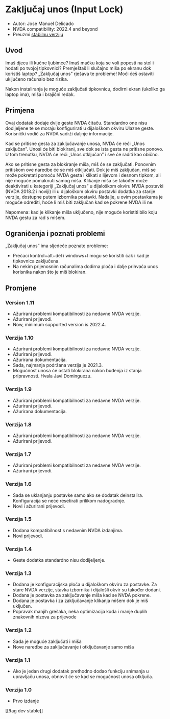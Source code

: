 # Zaključaj unos (Input Lock) #

* Autor: Jose Manuel Delicado
* NVDA compatibility: 2022.4 and beyond
* Preuzmi [stabilnu verziju][1]

## Uvod

Imaš djecu ili kućne ljubimce? Imaš mačku koja se voli popesti na stol i
hodati po tvojoj tipkovnici? Premještaš li slučajno miša po ekranu dok
koristiš laptop? „Zaključaj unos” rješava te probleme! Moći ćeš ostaviti
uključeno računalo bez rizika.

Nakon instaliranja je moguće zaključati tipkovnicu, dodirni ekran (ukoliko
ga laptop ima), miša i brajični redak.

## Primjena

Ovaj dodatak dodaje dvije geste NVDA čitaču. Standardno one nisu dodijeljene
te se moraju konfigurirati u dijaloškom okviru Ulazne geste. Korisnički
vodič za NVDA sadrži daljnje informacije.

Kad se pritisne gesta za zaključavanje unosa, NVDA će reći „Unos
zaključan”. Unosi će biti blokirani, sve dok se ista gesta ne pritisne
ponovo. U tom trenutku, NVDA će reći „Unos otključan” i sve će raditi kao
obično.

Ako se pritisne gesta za blokiranje miša, miš će se zaključati. Ponovnim
pritiskom ove naredbe će se miš otključati. Dok je miš zaključan, miš se
može pokretati pomoću NVDA gesta i klikati s lijevom i desnom tipkom, ali
nije moguće pomaknuti samog miša. Klikanje miša se također može deaktivirati
u kategoriji „Zaključaj unos” u dijaloškom okviru NVDA postavki (NVDA 2018.2
i noviji) ili u dijaloškom okviru postavki dodatka za starije verzije,
dostupne putem izbornika postavki. Nadalje, u ovim postavkama je moguće
odrediti, hoće li miš biti zaključan kad se pokrene NVDA ili ne.

Napomena: kad je klikanje miša uključeno, nije moguće koristiti bilo koju
NVDA gestu za rad s mišem.

## Ograničenja i poznati problemi

„Zaključaj unos” ima sljedeće poznate probleme:

* Prečaci kontrol+alt+del i windows+l mogu se koristiti čak i kad je
  tipkovnica zaključena.
* Na nekim prijenosnim računalima dodirna ploča i dalje prihvaća unos
  korisnika nakon što je miš blokiran.

## Promjene

### Version 1.11

* Ažurirani problemi kompatibilnosti za nedavne NVDA verzije.
* Ažurirani prijevodi.
* Now, minimum supported version is 2022.4.

### Verzija 1.10

* Ažurirani problemi kompatibilnosti za nedavne NVDA verzije.
* Ažurirani prijevodi.
* Ažurirana dokumentacija.
* Sada, najmanja podržana verzija je 2021.3.
* Mogućnost unosa će ostati blokirana nakon buđenja iz stanja
  pripravnosti. Hvala Javi Dominguezu.

### Verzija 1.9

* Ažurirani problemi kompatibilnosti za nedavne NVDA verzije.
* Ažurirani prijevodi.
* Ažurirana dokumentacija.

### Verzija 1.8

* Ažurirani problemi kompatibilnosti za nedavne NVDA verzije.
* Ažurirani prijevodi.

### Verzija 1.7

* Ažurirani problemi kompatibilnosti za nedavne NVDA verzije.
* Ažurirani prijevodi.

### Verzija 1.6

* Sada se uklanjanju postavke samo ako se dodatak deinstalira. Konfiguracija
  se neće resetirati prilikom nadogradnje.
* Novi i ažurirani prijevodi.

### Verzija 1.5

* Dodana kompatibilnost s nedavnim NVDA izdanjima.
* Novi prijevodi.

### Verzija 1.4

* Geste dodatka standardno nisu dodijeljenje.

### Verzija 1.3

* Dodana je konfiguracijska ploča u dijaloškom okviru za postavke. Za stare
  NVDA verzije, stavka izbornika i dijalošli okvir su također dodani.
* Dodana je postavka za zaključavanje miša kad se NVDA pokrene.
* Dodana je postavka i za zaključavanje klikanja mišem dok je miš uključen.
* Popravak manjih grešaka, neka optimizacija koda i manje duplih znakovnih
  nizova za prijevode

### Verzija 1.2

* Sada je moguće zaključati i miša
* Nove naredbe za zaključavanje i otključavanje samo miša

### Verzija 1.1

* Ako je jedan drugi dodatak prethodno dodao funkciju snimanja u upravljaču
  unosa, obnovit će se kad se mogućnost unosa otključa.

### Verzija 1.0

* Prvo izdanje

[[!tag dev stable]]

[1]: https://addons.nvda-project.org/files/get.php?file=inputlock
